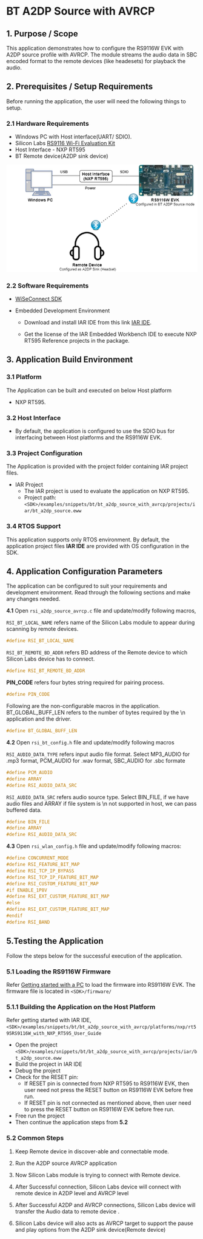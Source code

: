 # BT A2DP Source with AVRCP

## 1. Purpose / Scope

This application demonstrates how to configure the RS9116W EVK with A2DP source profile with AVRCP. The module streams the audio data in SBC encoded format to the remote devices (like headesets) for playback the audio.

## 2. Prerequisites / Setup Requirements

Before running the application, the user will need the following things to setup.

### 2.1 Hardware Requirements

- Windows PC with Host interface(UART/ SDIO).
- Silicon Labs [RS9116 Wi-Fi Evaluation Kit](https://www.silabs.com/development-tools/wireless/wi-fi/rs9116x-sb-evk-development-kit)
- Host Interface - NXP RT595
- BT Remote device(A2DP sink device)

![ Setup Diagram for BT A2DP Souce with AVRCP ](resources/readme/image19.png)

### 2.2 Software Requirements

- [WiSeConnect SDK](https://github.com/SiliconLabs/wiseconnect-wifi-bt-sdk/)
    
- Embedded Development Environment

   - Download and install IAR IDE from this link [IAR IDE](https://www.iar.com/products/architectures/arm/iar-embedded-workbench-for-arm/).
  
   - Get the license  of the  IAR Embedded Workbench IDE  to execute NXP RT595 Reference projects in the package.
     
## 3. Application Build Environment

### 3.1 Platform

The Application can be built and executed on below Host platform
* NXP RT595.

### 3.2 Host Interface

* By default, the application is configured to use the SDIO bus for interfacing between Host platforms and the RS9116W EVK.

### 3.3 Project Configuration

The Application is provided with the project folder containing IAR project files.

* IAR Project
  - The IAR project is used to evaluate the application on NXP RT595.
  - Project path: `<SDK>/examples/snippets/bt/bt_a2dp_source_with_avrcp/projects/iar/bt_a2dp_source.eww`
  
### 3.4 RTOS Support

This application supports only RTOS environment. By default, the application project files **IAR IDE** are provided with OS configuration in the SDK. 


## 4. Application Configuration Parameters

The application can be configured to suit your requirements and development environment. Read through the following sections and make any changes needed.

**4.1** Open `rsi_a2dp_source_avrcp.c` file and update/modify following macros,

   `RSI_BT_LOCAL_NAME` refers name of the Silicon Labs module to appear during scanning by remote devices.
   
```c
#define RSI_BT_LOCAL_NAME                                              "A2DP_AVRCP_SOURCE" 
```
   
   `RSI_BT_REMOTE_BD_ADDR` refers BD address of the Remote device to which Silicon Labs device has to connect.
   
```c
#define RSI_BT_REMOTE_BD_ADDR                                          "D0:8A:55:51:26:EB"
```
   
   **PIN\_CODE** refers four bytes string required for pairing process.
   
```c
#define PIN_CODE                                                       "0000"
```
   
   Following are the non-configurable macros in the application. BT_GLOBAL_BUFF_LEN refers to the number of bytes required by the \n 
   application and the driver.
   
```c
#define BT_GLOBAL_BUFF_LEN                                             15000
```
   
**4.2** Open `rsi_bt_config.h` file and update/modify following macros
   
   `RSI_AUDIO_DATA_TYPE` refers input audio file format. Select MP3_AUDIO for .mp3 format, PCM_AUDIO for .wav format, SBC_AUDIO for .sbc formate
   
```c
#define PCM_AUDIO                                                      1
#define ARRAY                                                          2
#define RSI_AUDIO_DATA_SRC                                             BIN_FILE
```
    
   `RSI_AUDIO_DATA_SRC` refers audio source type. Select BIN_FILE, if we have audio files and ARRAY if file system is \n 
   not supported in host, we can pass buffered data.
   
```c
#define BIN_FILE                                                       1
#define ARRAY                                                          2
#define RSI_AUDIO_DATA_SRC                                             BIN_FILE
```  
  
**4.3** Open `rsi_wlan_config.h` file and update/modify following macros:

```c
#define CONCURRENT_MODE                                                RSI_DISABLE
#define RSI_FEATURE_BIT_MAP                                            FEAT_SECURITY_OPEN
#define RSI_TCP_IP_BYPASS                                              RSI_ENABLE
#define RSI_TCP_IP_FEATURE_BIT_MAP                                     (TCP_IP_FEAT_DHCPV4_CLIENT)
#define RSI_CUSTOM_FEATURE_BIT_MAP                                     FEAT_CUSTOM_FEAT_EXTENTION_VALID
#if ENABLE_1P8V
#define RSI_EXT_CUSTOM_FEATURE_BIT_MAP                                 (EXT_FEAT_XTAL_CLK_ENABLE|EXT_FEAT_384K_MODE|EX
#else
#define RSI_EXT_CUSTOM_FEATURE_BIT_MAP                                 (EXT_FEAT_XTAL_CLK_ENABLE|EXT_FEAT_384K_MODE
#endif
#define RSI_BAND                                                       RSI_BAND_2P4GHZ
```

## 5.Testing the Application

Follow the steps below for the successful execution of the application.

### 5.1 Loading the RS9116W Firmware

Refer [Getting started with a PC](http://draft-docs.suds.silabs.net/rs9116-wiseconnect/2.4/wifibt-wc-getting-started-with-pc/) to load the firmware into RS9116W EVK. The firmware file is located in `<SDK>/firmware/`

### 5.1.1 Building the Application on the Host Platform

Refer getting started with IAR IDE, `<SDK>/examples/snippets/bt/bt_a2dp_source_with_avrcp/platforms/nxp/rt595RS9116W_with_NXP_RT595_User_Guide` 
- Open the project `<SDK>/examples/snippets/bt/bt_a2dp_source_with_avrcp/projects/iar/bt_a2dp_source.eww`
- Build the project in IAR IDE
- Debug the project
- Check for the RESET pin:
  - If RESET pin is connected from NXP RT595 to RS9116W EVK, then user need not press the RESET button on RS9116W EVK before free run.
  - If RESET pin is not connected as mentioned above, then user need to press the RESET button on RS9116W EVK before free run.
- Free run the project
- Then continue the application steps from **5.2**

### 5.2 Common Steps

   1. Keep Remote device in discover-able and connectable mode.
   
   2. Run the A2DP source AVRCP application
   
   3. Now Silicon Labs module is trying to connect with Remote device.
   
   4. After Successful connection, Silicon Labs device will connect with remote device in A2DP level and AVRCP level
   
   5. After Successful A2DP and AVRCP connections, Silicon Labs device will transfer the Audio data to remote device .
   
   6. Silicon Labs device will also acts as AVRCP target to support the pause and play options from the A2DP sink device(Remote device)
